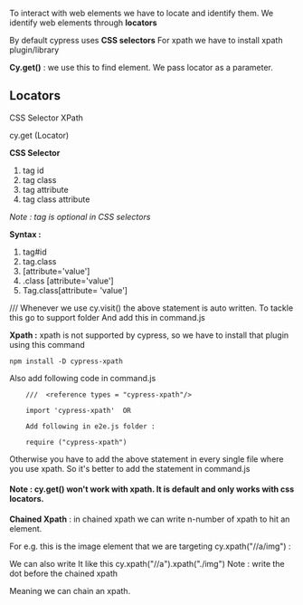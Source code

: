 To interact with web elements we have to locate and identify them.
We identify web elements through **locators**

By default cypress uses **CSS selectors**
For xpath we have to install xpath plugin/library

**Cy.get()** : we use this to find element. We pass locator as a parameter.



Locators
-----------------

CSS Selector
XPath


cy.get (Locator)

**CSS Selector**

1) tag id
2) tag class
3) tag attribute
4) tag class attribute

*Note : tag is optional in CSS selectors*


**Syntax  :**

1) tag#id
2) tag.class
3) [attribute='value']
4) .class [attribute='value']
5) Tag.class[attribute= 'value']


/// <reference types = 'Cypress'/>
Whenever we use cy.visit() the above statement is auto written. To tackle this go to support folder
And add this in command.js



**Xpath :** xpath is not supported by cypress, so we have to install that plugin using this command 

```npm install -D cypress-xpath```

Also add following code in command.js

        ///  <reference types = "cypress-xpath"/>

        import 'cypress-xpath'  OR

        Add following in e2e.js folder :

        require ("cypress-xpath")


Otherwise you have to add the above statement in every single file where you use xpath. So it's better to add the statement in command.js


#### Note : cy.get() won't work with xpath. It is default and only works with css locators.


**Chained Xpath** : in chained xpath we can write n-number of xpath to hit an element.

For e.g. this is the image element that we are targeting 
cy.xpath("//a/img") :

We can also write It like this 
cy.xpath("//a").xpath("./img")      Note : write the dot before the chained xpath

Meaning we can chain an xpath.
